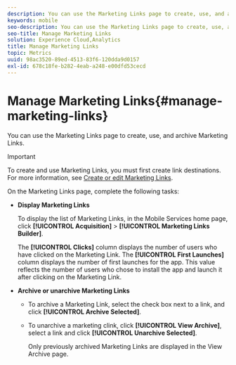 ```yaml
---
description: You can use the Marketing Links page to create, use, and archive marketing links.
keywords: mobile
seo-description: You can use the Marketing Links page to create, use, and archive marketing links.
seo-title: Manage Marketing Links
solution: Experience Cloud,Analytics
title: Manage Marketing Links
topic: Metrics
uuid: 98ac3520-89ed-4513-83f6-120dda9d0157
exl-id: 678c18fe-b282-4eab-a248-e00dfd53cecd
---
```

# Manage Marketing Links{#manage-marketing-links}

You can use the Marketing Links page to create, use, and archive Marketing Links.

>[!IMPORTANT]
>
>To create and use Marketing Links, you must first create link destinations. For more information, see [Create or edit Marketing Links](/help/using/acquisition-main/c-marketing-links-builder/t-create-edit-adobe-links/t-create-edit-adobe-links.md).

On the Marketing Links page, complete the following tasks:

* **Display Marketing Links**

  To display the list of Marketing Links, in the Mobile Services home page, click **[!UICONTROL Acquisition]** > **[!UICONTROL Marketing Links Builder]**.

  The **[!UICONTROL Clicks]** column displays the number of users who have clicked on the Marketing Link. The **[!UICONTROL First Launches]** column displays the number of first launches for the app. This value reflects the number of users who chose to install the app and launch it after clicking on the Marketing Link. 

* **Archive or unarchive Marketing Links**

  * To archive a Marketing Link, select the check box next to a link, and click **[!UICONTROL Archive Selected]**. 
  * To unarchive a marketing clink, click **[!UICONTROL View Archive]**, select a link and click **[!UICONTROL Unarchive Selected]**. 
  
      Only previously archived Marketing Links are displayed in the View Archive page.
